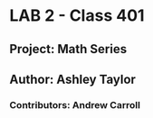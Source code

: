 # LAB 2 - Class 401

## Project: Math Series

## Author: Ashley Taylor

### Contributors: Andrew Carroll

